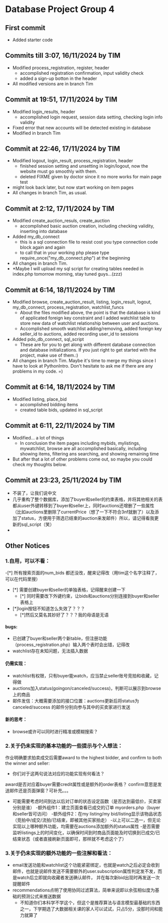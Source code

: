 # Database Project Group 4

## First commit

- Added starter code

## Commits till 3:07, 16/11/2024 by TIM

- Modified process_registration, register, header
    - accomplished registration confirmation, input validity check
    - added a sign-up botton in the header
- All modified versions are in branch Tim

## Commit at 19:51, 17/11/2024 by TIM

- Modified login_results, header
    - accomplished login request, session data setting, checking login info validity
- Fixed error that new accounts will be detected existing in database
- Modified in branch Tim

## Commit at 22:46, 17/11/2024 by TIM

- Modified logout, login_result, process_registration, header
    - finished session setting and unsetting in login/logout, now the website must go smoothly with them.
    - deleted FIXME given by doctor since it no more works for main page test
- might look back later, but now start working on item pages
- All changes in branch Tim, as usual.

## Commit at 2:12, 17/11/2024 by TIM

- Modified create_auction_resuls, create_auction
    - accomplished basic auction creation, including checking validity, inserting into database
- Added my_db_connect
    - this is a sql connection file to resist cost you type connection code block again and again
    -  to call that in your working php please type require_once("my_db_connect.php") at the beginning
- All changes in branch Tim.
- *Maybe I will upload my sql script for creating tables needed in index.php tomorrow morning, stay tuned guys...(zzz)

## Commit at 6:14, 18/11/2024 by TIM

- Modified browse, create_auction_result, listing, login_result, logout, my_db_connect, process_registration, watchlist_funcs
    - About the files modified above, the point is that the database is kind of applicated foreign key constraint and I added watchlist table to store new data of watchlist relationship between user and auctions.
    - Accomplished smooth watchlist adding/removing, added foreign key seller_id to auctions, added recording user_id to sessions
- Added pdo_db_connect, sql_script
    - These are for you to get along with different database connection and database initializations. If you just right to get started with the project, make use of them.:)
- All changes in branch Tim. Maybe it's time to merge my things since I have to look at PythonIntro. Don't hesitate to ask me if there are any problems in my code. =)

## Commit at 6:14, 18/11/2024 by TIM

- Modified listing, place_bid
    - accomplished bidding items
    - created table bids, updated in sql_script

## Commit at 6:11, 22/11/2024 by TIM

- Modified... a lot of things
    - In conclusion the item pages including mybids, mylistings, mywatchlist, browse are all accomplished basically, including showing items, filtering ans searching, and showing remaining time
- But after that a lot of other problems come out, so maybe you could check my thoughts below.

## Commit at 23:23, 25/11/2024 by TIM
- 不装了，让我们说中文
- 几乎重构了整个数据库，添加了buyer和seller的约束表格，并将其他相关的表都从user外键转移到了buyer和seller上，同时auctions还增删了一些属性（比如auctions里删除了currentPrice（想了一下不符合3nf就删了）以及添加了status，方便用于筛选已结束的auction来发邮件）所以，请记得看我更新的sql_script（笑）
- 

## Other Notices
### 1.自用，可以不看：
-[*] 所有搜索页面的num_bids 都还没改，醒来记得改（用tim这个名字注释了，可以在代码里搜）
- [*] 需要创建buyer和seller的单独表格，记得醒来创建一下
    - [*] 同时需要改下外键约束，让bids和auctions分别连接到buyer和seller表格上
- [*]login按钮不知道怎么失效了？？？
    - [*]然后又莫名其妙好了？？？我的母语是无语
#### bugs:
- 已创建了buyer和seller两个新table，但注册功能（process_registration.php）输入两个表时会出错，记得改
- watchlist存在未知问题，无法插入数据
#### 仍需实现：
- watchlist有权限，只有buyer能watch，应当禁止seller账号竞拍和收藏，记得做
- auctions加入status(goingon/canceled/success)，判断可以展示到browse上的商品
- 邮件发信：大概需要添加的接口位置：auctions更新后将status为canceled/success 的邮件分别向参与其中的买卖家进行发送
#### 新的思考：
- browse或许可以同时进行精准或模糊搜索？


### 2.关于仍未实现的基本功能的一些提示与个人想法：

作业明确要求拍卖成交后需要award to the highest bidder, and confirm to both the winner and seller:
- 你们对于这两句说法对应的功能实现有何看法？

award是否对应着buyer需要credit属性或是额外的order表格？
confirm意思是发送邮件还是页面弹窗？可补充。。。
- 可能需要考虑时间到达以后对订单的状态设定函数（是否达到最低价，买卖家分别是谁）
    -额外组件1：建立页面查看已成交的订单 myorders.php（buyer和seller皆可访问）
    -额外组件2：在my listing/my bid/listing显示该物品状态（竞拍中/成交/流拍/已结束，即被其他买家拍走）
        -以上可以二选一，但无论实现以上哪种额外功能，均需要在auctions添加额外的status属性
    -是否需要监听listings上的时间变化，以确保时间到时商品页面能及时切换到已成交/已结束状态（或者直接刷新页面即可，那样就不考虑这个了）

### 3.关于仍未实现的额外功能的一些注解和看法：
- email发送功能和watchlist这个功能紧密绑定，也就是watch之后必定会收到邮件，也就是说邮件发送不需要额外的user.subscription属性判定发不发，而是watch后立即就向收藏者发送确认邮件， 并在每次新bid出现时再发送一次提醒邮件
- recommendations点明了使用协同过滤算法，简单来说即以余弦相似度为基础的预测公式来推送数据
    - 不知道你们本科学不学这个，但这个是推荐算法与语言模型最基础的东西之一，下学期选了大数据相关课的家人可以试试，只占5分，没那时间和能力就算了